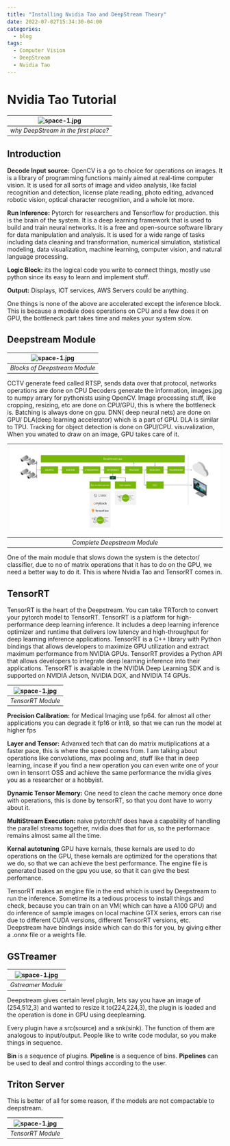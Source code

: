 ```yaml
---
title: "Installing Nvidia Tao and DeepStream Theory"
date: 2022-07-02T15:34:30-04:00
categories:
  - blog
tags:
  - Computer Vision 
  - DeepStream
  - Nvidia Tao
---
```



# Nvidia Tao Tutorial

| ![space-1.jpg](https://github.com/saisriteja/saisriteja.github.io/blob/master/assets/images/deepstream/ds2.png?raw=true) | 
|:--:| 
| *why DeepStream in the first place?* |


## Introduction
**Decode Input source:**
OpenCV is a go to choice for operations on images. It is a library of programming functions mainly aimed at real-time computer vision. It is used for all sorts of image and video analysis, like facial recognition and detection, license plate reading, photo editing, advanced robotic vision, optical character recognition, and a whole lot more.


**Run Inference:**
Pytorch for researchers and Tensorflow for production. this is the brain of the system. It is a deep learning framework that is used to build and train neural networks. It is a free and open-source software library for data manipulation and analysis. It is used for a wide range of tasks including data cleaning and transformation, numerical simulation, statistical modeling, data visualization, machine learning, computer vision, and natural language processing.


**Logic Block:**
its the logical code you write to connect things, mostly use python since its easy to learn and implement stuff.

**Output:**
Displays, IOT services, AWS Servers could be anything.


One things is none of the above are accelerated except the inference block. This is because a module does operations on CPU and a few does it on GPU, the bottleneck part takes time and makes your system slow.


## Deepstream Module
| ![space-1.jpg](https://github.com/saisriteja/saisriteja.github.io/blob/master/assets/images/deepstream/ds3.png?raw=true) | 
|:--:| 
| *Blocks of Deepstream Module* |


CCTV generate feed called RTSP, sends data over that protocol, networks operations are done on CPU
Decoders generate the information, images.jpg to numpy arrary for pythonists using OpenCV.
Image processing stuff, like cropping, resizing, etc are done on CPU/GPU, this is where the bottleneck is.
Batching is always done on gpu.
DNN( deep neural nets) are done on GPU/ DLA(deep learning accelerator) which is a part of GPU. DLA is similar to TPU.
Tracking for object detection is done on GPU/CPU.
visuvalization, When you wnated to draw on an image, GPU takes care of it.


| ![space-1.jpg](/assets/images/deepstream/ds1.png) | 
|:--:| 
| *Complete Deepstream Module* |

One of the main module that slows down the system is the detector/ classifier, due to no of matrix operations that it has to do on the GPU, we need a better way to do it. This is where Nvidia Tao and TensorRT comes in.



## TensorRT 
TensorRT is the heart of the Deepstream. You can take TRTorch to convert your pytorch model to TensorRT. TensorRT is a platform for high-performance deep learning inference. It includes a deep learning inference optimizer and runtime that delivers low latency and high-throughput for deep learning inference applications. TensorRT is a C++ library with Python bindings that allows developers to maximize GPU utilization and extract maximum performance from NVIDIA GPUs. TensorRT provides a Python API that allows developers to integrate deep learning inference into their applications. TensorRT is available in the NVIDIA Deep Learning SDK and is supported on NVIDIA Jetson, NVIDIA DGX, and NVIDIA T4 GPUs.


| ![space-1.jpg](https://github.com/saisriteja/saisriteja.github.io/blob/master/assets/images/deepstream/ds4.png?raw=true) | 
|:--:| 
| *TensorRT Module* |


**Precision Calibration:**
for Medical Imaging use fp64.
for almost all other applications you can degrade it fp16 or int8, so that we can run the model at higher fps


**Layer and Tensor:**
Advanxed tech that can do matrix mutiplications at a faster pace, this is where the speed comes from. I am talking about operations like convolutions, max pooling and, stuff like that in deep learning, incase if you find a new operation you can even write one of your own in tensorrt OSS and achieve the same performance the nvidia gives you as a researcher or a hobbyist.


**Dynamic Tensor Memory:**
One need to clean the cache memory once done with operations, this is done by tensorRT, so that you dont have to worry about it.


**MultiStream Execution:**
naive pytorch/tf does have a capability of handling the parallel streams together, nvidia does that for us, so the performace remains almost same all the time.

**Kernal autotuning**
GPU have kernals, these kernals are used to do operations on the GPU, these kernals are optimized for the operations that we do, so that we can achieve the best performance.
The engine file is generated based on the gpu you use, so that it can give the best perfomance. 


TensorRT makes an engine file in the end which is used by Deepstream to run the inference. Sometime its a tedious process to install things and check, because you can train on an VM( which can have a A100 GPU) and do inference of sample images on local machine GTX series, errors can rise due to different CUDA versions, different TensorRT versions, etc. Deepstream have bindings inside which can do this for you, by giving either a .onnx file or a weights file.




## GSTreamer
| ![space-1.jpg](https://github.com/saisriteja/saisriteja.github.io/blob/master/assets/images/deepstream/ds6.png?raw=true) | 
|:--:| 
| *Gstreamer Module* |

Deepstream gives certain level plugin, lets say you have an image of (254,512,3) and wanted to resize it to(224,224,3), the plugin is loaded and the operation is done in  GPU using deeplearning.


Every plugin have a src(source) and a snk(sink). The function of them are analogous to input/output. People like to write code modular, so you make things in sequence.

**Bin** is a sequence of plugins.
**Pipeline** is a sequence of bins. **Pipelines** can be used to deal and control things according to the user.


## Triton Server
This is better of all for some reason, if the models are not compactable to deepstream.

| ![space-1.jpg](https://github.com/saisriteja/saisriteja.github.io/blob/master/assets/images/deepstream/ds5.png?raw=true) | 
|:--:| 
| *TensorRT Module* |

